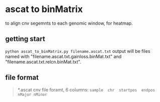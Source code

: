 # ascat to binMatrix
to align cnv segemnts to each genomic window, for heatmap.

## getting start
`
python ascat_to_binMatrix.py filename.ascat.txt
`
output will be files named with "filename.ascat.txt.gainloss.binMat.txt" and "filename.ascat.txt.relcn.binMat.txt".
## file format
> *.ascat cnv file foramt, 6 columns:
`
sample  chr  startpos  endpos  nMajor nMinor
`

